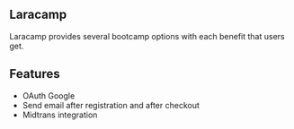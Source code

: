 ## Laracamp

Laracamp provides several bootcamp options with each benefit that users get.

## Features

- OAuth Google
- Send email after registration and after checkout
- Midtrans integration
